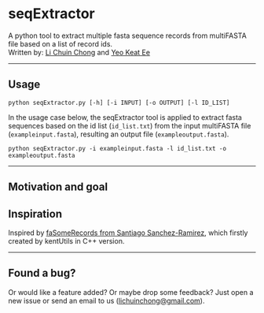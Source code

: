# seqExtractor
A python tool to extract multiple fasta sequence records from multiFASTA file based on a list of record ids. <br>
Written by: [Li Chuin Chong](https://github.com/ChongLC) and [Yeo Keat Ee](https://github.com/ee2110)

---

## Usage
```
python seqExtractor.py [-h] [-i INPUT] [-o OUTPUT] [-l ID_LIST]
```
In the usage case below, the seqExtractor tool is applied to extract fasta sequences based on the id list (`id_list.txt`) from the input multiFASTA file (`exampleinput.fasta`), resulting an output file (`exampleoutput.fasta`).  
```
python seqExtractor.py -i exampleinput.fasta -l id_list.txt -o exampleoutput.fasta
```
---

## Motivation and goal



## Inspiration 
Inspired by [faSomeRecords from Santiago Sanchez-Ramirez](https://github.com/santiagosnchez/faSomeRecords), which firstly created by kentUtils in C++ version.

---

## Found a bug?
Or would like a feature added? Or maybe drop some feedback? Just open a new issue or send an email to us (lichuinchong@gmail.com).
